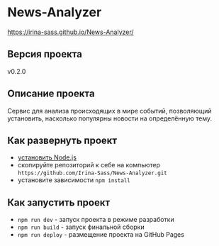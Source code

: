 # News-Analyzer
https://irina-sass.github.io/News-Analyzer/
## Версия проекта
v0.2.0
## Описание проекта
Сервис для анализа происходящих в мире событий, позволяющий установить, насколько популярны новости на определённую тему.
## Как развернуть проект
* [установить Node.js](https://nodejs.org/en/download/) 
* скопируйте репозиторий к себе на компьютер 
`https://github.com/Irina-Sass/News-Analyzer.git`
* установите зависимости 
`npm install`
## Как запустить проект
* `npm run dev` - запуск проекта в режиме разработки
* `npm run build` - запуск финальной сборки
* `npm run deploy` - размещение проекта на GitHub Pages
